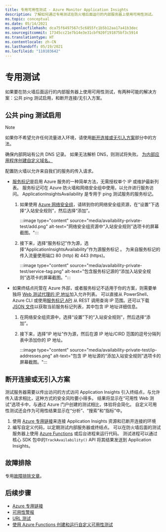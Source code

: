 ```yaml
---
title: 专用可用性测试 - Azure Monitor Application Insights
description: 了解如何通过专用测试在防火墙后面运行的内部服务器上使用可用性测试。
ms.topic: conceptual
ms.date: 05/14/2021
ms.openlocfilehash: dca75f6497567c5c6855fc1b5b12aa17a41b3dec
ms.sourcegitcommit: 17345cc21e7b14e3e31cbf920f191875bf3c5914
ms.translationtype: HT
ms.contentlocale: zh-CN
ms.lasthandoff: 05/19/2021
ms.locfileid: "110103642"
---
```

# <a name="private-testing"></a>专用测试

如果要在防火墙后面运行的内部服务器上使用可用性测试，有两种可能的解决方案：公共 ping 测试启用，和断开连接/无引入方案。

## <a name="public-ping-test-enablement"></a>公共 ping 测试启用

> [!NOTE]
> 如果你不希望允许任何流量进入环境，请使用[断开连接或无引入方案](#disconnected-or-no-ingress-scenarios)部分中的方法。

 确保内部网站有公共 DNS 记录。 如果无法解析 DNS，则测试将失败。 [为内部应用程序创建自定义域名。](../../cloud-services/cloud-services-custom-domain-name-portal.md#add-an-a-record-for-your-custom-domain)

配置防火墙以允许来自我们的服务的传入请求。

- [服务标记](../../virtual-network/service-tags-overview.md)是启用 Azure 服务的一种简单方法，无需授权单个 IP 或维护最新列表。 服务标记可在 Azure 防火墙和网络安全组中使用，以允许进行服务访问。 ApplicationInsightsAvailability 是专用于 ping 测试服务的服务标记。
    1. 如果使用 [Azure 网络安全组](../../virtual-network/network-security-groups-overview.md)，请转到你的网络安全组资源，在“设置”下选择“入站安全规则”，然后选择“添加”。

         :::image type="content" source="media/availability-private-test/add.png" alt-text="网络安全组资源中“入站安全规则”选项卡的屏幕截图。":::

    1. 接下来，选择“服务标记”作为源，选择“ApplicationInsightsAvailability”作为源服务标记 。 为来自服务标记的传入流量使用端口 80 (http) 和 443 (https)。

        :::image type="content" source="media/availability-private-test/service-tag.png" alt-text="包含服务标记源的“添加入站安全规则”选项卡的屏幕截图。":::

- 如果终结点托管在 Azure 外部，或者服务标记不适用于你的方案，则需要单独将 [Web 测试代理的 IP 地址](ip-addresses.md)加入允许列表。 可以直接从 PowerShell、Azure CLI 或使用[服务标记 API](../../virtual-network/service-tags-overview.md#use-the-service-tag-discovery-api-public-preview) 从 REST 调用查询 IP 范围。还可以下载 [JSON 文件](../../virtual-network/service-tags-overview.md#discover-service-tags-by-using-downloadable-json-files)以获取当前服务标记列表，其中包含 IP 地址详细信息。
    1. 在网络安全组资源中，选择“设置”下的“入站安全规则”，然后选择“添加”。
    1. 接下来，选择“IP 地址”作为源，然后在源 IP 地址/CIRD 范围的逗号分隔列表中添加你的 IP 地址。

         :::image type="content" source="media/availability-private-test/ip-addresses.png" alt-text="包含 IP 地址源的“添加入站安全规则”选项卡的屏幕截图。":::

## <a name="disconnected-or-no-ingress-scenarios"></a>断开连接或无引入方案

测试服务器需要以传出访问的方式访问 Application Insights 引入终结点，与允许传入请求相比，这种方式的安全风险要小得多。 结果将显示在“可用性 Web 测试”选项卡中，与通过 Azure 门户创建的测试相比，体验将会简化。 自定义可用性测试还会作为可用性结果显示在“分析”、“搜索”和“指标”中。

1. 使用 [Azure 专用链接](../logs/private-link-security.md)来连接 Application Insights 资源和已断开连接的环境
1. 编写自定义代码，以定期测试内部服务器或终结点。 可以在防火墙后面的测试服务器上使用 [Azure Functions](availability-azure-functions.md) 或后台进程来运行代码。 测试进程可以通过核心 SDK 包中的`TrackAvailability()` API 将其结果发送到 Application Insights。

## <a name="troubleshooting"></a>故障排除

专用[故障排除文章](troubleshoot-availability.md)。

## <a name="next-steps"></a>后续步骤

* [Azure 专用链接](../logs/private-link-security.md)
* [可用性警报](availability-alerts.md)
* [URL 测试](monitor-web-app-availability.md)
* [使用 Azure Functions 创建和运行自定义可用性测试](availability-azure-functions.md)